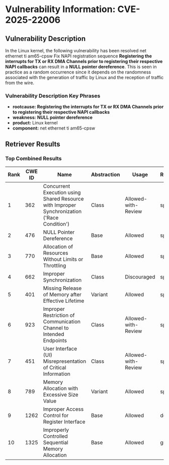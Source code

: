 # Vulnerability Information: CVE-2025-22006

## Vulnerability Description
In the Linux kernel, the following vulnerability has been resolved net ethernet ti am65-cpsw Fix NAPI registration sequence **Registering the interrupts for TX or RX DMA Channels prior to registering their respective NAPI callbacks** can result in a **NULL pointer dereference**. This is seen in practice as a random occurrence since it depends on the randomness associated with the generation of traffic by Linux and the reception of traffic from the wire.

### Vulnerability Description Key Phrases
- **rootcause:** **Registering the interrupts for TX or RX DMA Channels prior to registering their respective NAPI callbacks**
- **weakness:** **NULL pointer dereference**
- **product:** Linux kernel
- **component:** net ethernet ti am65-cpsw

## Retriever Results

### Top Combined Results

| Rank | CWE ID | Name | Abstraction | Usage  | Retrievers | Individual Scores |
|------|--------|------|-------------|-------|------------|-------------------|
| 1 | 362 | Concurrent Execution using Shared Resource with Improper Synchronization ('Race Condition') | Class | Allowed-with-Review | sparse | 0.427 |
| 2 | 476 | NULL Pointer Dereference | Base | Allowed | sparse | 0.408 |
| 3 | 770 | Allocation of Resources Without Limits or Throttling | Base | Allowed | sparse | 0.405 |
| 4 | 662 | Improper Synchronization | Class | Discouraged | sparse | 0.390 |
| 5 | 401 | Missing Release of Memory after Effective Lifetime | Variant | Allowed | sparse | 0.389 |
| 6 | 923 | Improper Restriction of Communication Channel to Intended Endpoints | Class | Allowed-with-Review | sparse | 0.385 |
| 7 | 451 | User Interface (UI) Misrepresentation of Critical Information | Class | Allowed-with-Review | sparse | 0.384 |
| 8 | 789 | Memory Allocation with Excessive Size Value | Variant | Allowed | sparse | 0.380 |
| 9 | 1262 | Improper Access Control for Register Interface | Base | Allowed | dense | 0.527 |
| 10 | 1325 | Improperly Controlled Sequential Memory Allocation | Base | Allowed | graph | 0.003 |

